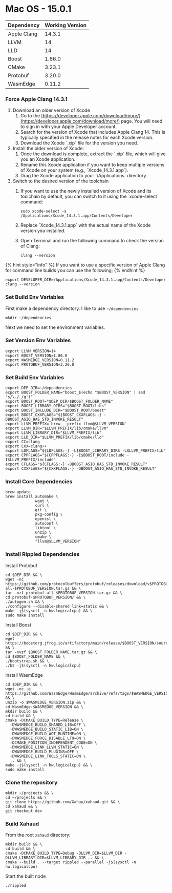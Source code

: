 # Mac OS - 15.0.1

| Dependency  | Working Version |
| ----------- | --------------- |
| Apple Clang | 14.3.1          |
| LLVM        | 14              |
| LLD         | 14              |
| Boost       | 1.86.0          |
| CMake       | 3.23.1          |
| Protobuf    | 3.20.0          |
| WasmEdge    | 0.11.2          |

### Force Apple Clang 14.3.1

1. Download an older version of Xcode
   1. Go to the [https://developer.apple.com/download/more/](https://developer.apple.com/download/more/) page. You will need to sign in with your Apple Developer account.
   2. Search for the version of Xcode that includes Apple Clang 14. This is typically specified in the release notes for each Xcode version.
   3. Download the Xcode \`.xip\` file for the version you need.
2. Install the older version of Xcode:
   1. Once the download is complete, extract the \`.xip\` file, which will give you an Xcode application.
   2. Rename this Xcode application if you want to keep multiple versions of Xcode on your system (e.g., \`Xcode\_14.3.1.app\`).
   3. Drag the Xcode application to your \`/Applications\` directory.
3. Switch to the desired version of the toolchain
   1.  If you want to use the newly installed version of Xcode and its toolchain by default, you can switch to it using the \`xcode-select\` command:

       ```
       sudo xcode-select -s /Applications/Xcode_14.3.1.app/Contents/Developer
       ```
   2. Replace \`Xcode\_14.3.1.app\` with the actual name of the Xcode version you installed.
   3.  Open Terminal and run the following command to check the version of Clang:

       `clang --version`

{% hint style="info" %}
If you want to use a specific version of Apple Clang for command line builds you can use the following;
{% endhint %}

```
export DEVELOPER_DIR=/Applications/Xcode_14.3.1.app/Contents/Developer
clang --version
```

### Set Build Env Variables

First make a dependency directory. I like to use `~/dependencies`

```
mkdir ~/dependencies
```

Next we need to set the environment variables.

### Set Version Env Variables

```
export LLVM_VERSION=14
export BOOST_VERSION=1.86.0
export WASMEDGE_VERSION=0.11.2
export PROTOBUF_VERSION=3.20.0
```

### Set Build Env Variables

```
export DEP_DIR=~/dependencies
export BOOST_FOLDER_NAME="boost_$(echo "$BOOST_VERSION" | sed 's/\./_/g')"
export BOOST_ROOT="$DEP_DIR/$BOOST_FOLDER_NAME"
export BOOST_LIBRARY_DIRS="$BOOST_ROOT/libs"
export BOOST_INCLUDE_DIR="$BOOST_ROOT/boost"
export BOOST_CXXFLAGS="${BOOST_CXXFLAGS:-} -DBOOST_ASIO_HAS_STD_INVOKE_RESULT"
export LLVM_PREFIX=`brew --prefix llvm@$LLVM_VERSION`
export LLVM_DIR="$LLVM_PREFIX/lib/cmake/llvm"
export LLVM_LIBRARY_DIR="$LLVM_PREFIX/lib"
export LLD_DIR="$LLVM_PREFIX/lib/cmake/lld"
export CC=clang
export CXX=clang++
export LDFLAGS="${LDFLAGS:-} -L$BOOST_LIBRARY_DIRS -L$LLVM_PREFIX/lib"
export CPPFLAGS="${CPPFLAGS:-} -I$BOOST_ROOT/include -I$LLVM_PREFIX/include"
export CFLAGS="${CFLAGS:-} -DBOOST_ASIO_HAS_STD_INVOKE_RESULT"
export CXXFLAGS="${CXXFLAGS:-} -DBOOST_ASIO_HAS_STD_INVOKE_RESULT"
```

### Install Core Dependencies

```
brew update
brew install automake \
             wget \
             curl \
             git \
             pkg-config \
             openssl \
             autoconf \
             libtool \
             unzip \
             cmake \
             "llvm@$LLVM_VERSION"
```

### Install Rippled Dependencies

Install Protobuf

```
cd $DEP_DIR && \
wget -nc https://github.com/protocolbuffers/protobuf/releases/download/v$PROTOBUF_VERSION/protobuf-all-$PROTOBUF_VERSION.tar.gz && \
tar -xzf protobuf-all-$PROTOBUF_VERSION.tar.gz && \
cd protobuf-$PROTOBUF_VERSION/ && \
./autogen.sh && \
./configure --disable-shared link=static && \
make -j$(sysctl -n hw.logicalcpu) && \
sudo make install
```

Install Boost

```
cd $DEP_DIR && \
wget https://boostorg.jfrog.io/artifactory/main/release/$BOOST_VERSION/source/$BOOST_FOLDER_NAME.tar.gz && \
tar -xvzf $BOOST_FOLDER_NAME.tar.gz && \
cd $BOOST_FOLDER_NAME && \
./bootstrap.sh && \
./b2 -j$(sysctl -n hw.logicalcpu)
```

Install WasmEdge

```
cd $DEP_DIR && \
wget -nc -q https://github.com/WasmEdge/WasmEdge/archive/refs/tags/$WASMEDGE_VERSION.zip && \
unzip -o $WASMEDGE_VERSION.zip && \
cd WasmEdge-$WASMEDGE_VERSION && \
mkdir build && \
cd build && \
cmake -DCMAKE_BUILD_TYPE=Release \
  -DWASMEDGE_BUILD_SHARED_LIB=OFF \
  -DWASMEDGE_BUILD_STATIC_LIB=ON \
  -DWASMEDGE_BUILD_AOT_RUNTIME=ON \
  -DWASMEDGE_FORCE_DISABLE_LTO=ON \
  -DCMAKE_POSITION_INDEPENDENT_CODE=ON \
  -DWASMEDGE_LINK_LLVM_STATIC=ON \
  -DWASMEDGE_BUILD_PLUGINS=OFF \
  -DWASMEDGE_LINK_TOOLS_STATIC=ON \
  .. && \
make -j$(sysctl -n hw.logicalcpu) && \
sudo make install
```

### Clone the repository

```
mkdir ~/projects && \
cd ~/projects && \
git clone https://github.com/Xahau/xahaud.git && \
cd xahaud && \
git checkout dev
```

### Build Xahaud

From the root `xahaud` directory:

```shellscript
mkdir build && \
cd build && \
cmake -DCMAKE_BUILD_TYPE=Debug -DLLVM_DIR=$LLVM_DIR -DLLVM_LIBRARY_DIR=$LLVM_LIBRARY_DIR .. && \
cmake --build . --target rippled --parallel -j$(sysctl -n hw.logicalcpu)
```

Start the built node

```
./rippled
```
